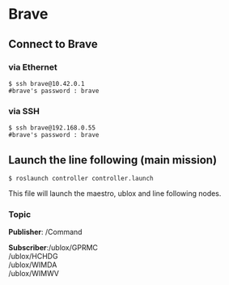 # Brave

## Connect to Brave 

### via Ethernet
 ```shell
 $ ssh brave@10.42.0.1
 #brave's password : brave
 ```
 ### via SSH
 ```shell
 $ ssh brave@192.168.0.55
 #brave's password : brave
 ```

 ## Launch the line following (main mission)
  ```shell
 $ roslaunch controller controller.launch
 ```
 This file will launch the maestro, ublox and line following nodes.
 ### Topic
 **Publisher**: /Command

 **Subscriber**:/ublox/GPRMC <br/>
                /ublox/HCHDG <br/>
                /ublox/WIMDA <br/>
                /ublox/WIMWV <br/>
 


 
